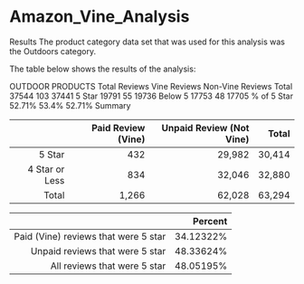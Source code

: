 # Amazon_Vine_Analysis


Results
The product category data set that was used for this analysis was the Outdoors category.

The table below shows the results of the analysis:

OUTDOOR PRODUCTS	Total Reviews	Vine Reviews	Non-Vine Reviews
Total	37544	103	37441
5 Star	19791	55	19736
Below 5	17753	48	17705
% of 5 Star	52.71%	53.4%	52.71%
Summary


| | Paid Review (Vine) | Unpaid Review (Not Vine) | Total |
| ------------: | -------------: | ------------: | ------------: |
| 5 Star | 432  | 29,982 |  30,414 |
| 4 Star or Less | 834 | 32,046 | 32,880 |
| Total  | 1,266 | 62,028 | 63,294 |


| | Percent |
| ------------: | -------------: |
| Paid (Vine) reviews that were 5 star | 34.12322% |
| Unpaid reviews that were 5 star | 48.33624% |
| All reviews that were 5 star | 48.05195% |

